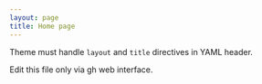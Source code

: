 ```yaml
---
layout: page
title: Home page
---
```


Theme must handle `layout` and `title` directives in YAML header.

Edit this file only via gh web interface.
